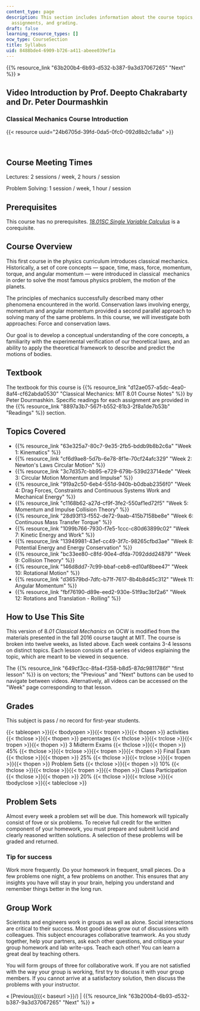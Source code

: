 ```yaml
---
content_type: page
description: This section includes information about the course topics, readings,
  assignments, and grading.
draft: false
learning_resource_types: []
ocw_type: CourseSection
title: Syllabus
uid: 8488bde4-6909-b726-a411-abeee039ef1a
---
```

{{% resource_link "63b200b4-6b93-d532-b387-9a3d37067265" "Next" %}} »

## Video Introduction by Prof. Deepto Chakrabarty and Dr. Peter Dourmashkin

### Classical Mechanics Course Introduction

{{< resource uuid="24b6705d-39fd-0da5-0fc0-092d8b2c1a8a" >}}

 

## Course Meeting Times

Lectures: 2 sessions / week, 2 hours / session

Problem Solving: 1 session / week, 1 hour / session

## Prerequisites

This course has no prerequisites. [*18.01SC Single Variable Calculus*](/courses/18-01sc-single-variable-calculus-fall-2010) is a corequisite.

## Course Overview

This first course in the physics curriculum introduces classical mechanics. Historically, a set of core concepts — space, time, mass, force, momentum, torque, and angular momentum — were introduced in classical  mechanics in order to solve the most famous physics problem, the motion of the planets.

The principles of mechanics successfully described many other phenomena encountered in the world. Conservation laws involving energy, momentum and angular momentum provided a second parallel approach to solving many of the same problems. In this course, we will investigate both approaches: Force and conservation laws.

Our goal is to develop a conceptual understanding of the core concepts, a familiarity with the experimental verification of our theoretical laws, and an ability to apply the theoretical framework to describe and predict the motions of bodies.

## Textbook

The textbook for this course is {{% resource_link "d12ae057-a5dc-4ea0-8af4-cf62abda0530" "Classical Mechanics: MIT 8.01 Course Notes" %}} by Peter Dourmashkin. Specific readings for each assignment are provided in the {{% resource_link "8897a3b7-567f-b552-81b3-2f8a1de7b53b" "Readings" %}} section.

## Topics Covered

- {{% resource_link "63e325a7-80c7-9e35-2fb5-bddb9b8b2c6a" "Week 1: Kinematics" %}}
- {{% resource_link "cf6d9ae8-5d7b-6e78-8f1e-70cf24afc329" "Week 2: Newton's Laws Circular Motion" %}}
- {{% resource_link "3c7d357c-bb95-e729-679b-539d23714ede" "Week 3: Circular Motion Momentum and Impulse" %}}
- {{% resource_link "919a2c50-6eb4-551d-940b-b0dbab2356f0" "Week 4: Drag Forces, Constraints and Continuous Systems Work and Mechanical Energy" %}}
- {{% resource_link "c1168b62-a27d-cf9f-3fe2-550af1ed72f5" "Week 5: Momentum and Impulse Collision Theory" %}}
- {{% resource_link "28d93f13-f552-de72-9aab-415b7158be8e" "Week 6: Continuous Mass Transfer Torque" %}}
- {{% resource_link "1099b766-7930-f7e5-1ccc-c80d63899c02" "Week 7: Kinetic Energy and Work" %}}
- {{% resource_link "13949981-43ef-cc49-3f7c-98265cfbd3ae" "Week 8: Potential Energy and Energy Conservation" %}}
- {{% resource_link "bc33ee80-c8fd-90e4-dfda-7092ddd24879" "Week 9: Collision Theory" %}}
- {{% resource_link "146d8dd7-7c99-bbaf-ceb8-ed10af8bee47" "Week 10: Rotational Motion" %}}
- {{% resource_link "d36579bd-7dfc-b71f-7617-8b4b8d45c312" "Week 11: Angular Momentum" %}}
- {{% resource_link "fbf76190-d89e-eed2-930e-51f9ac3bf2a6" "Week 12: Rotations and Translation - Rolling" %}}

## How to Use This Site

This version of 8.*01 Classical Mechanics* on OCW is modified from the materials presented in the fall 2016 course taught at MIT. The course is broken into twelve weeks, as listed above. Each week contains 3-4 lessons on distinct topics. Each lesson consists of a series of videos explaining the topic, which are meant to be viewed in sequence.

The {{% resource_link "649cf3cc-8fa4-f358-b8d5-87dc9811786f" "first lesson" %}} is on vectors; the "Previous" and "Next" buttons can be used to navigate between videos. Alternatively, all videos can be accessed on the "Week" page corresponding to that lesson.

## Grades

This subject is pass / no record for first-year students.

{{< tableopen >}}{{< tbodyopen >}}{{< tropen >}}{{< thopen >}}
activities
{{< thclose >}}{{< thopen >}}
percentages
{{< thclose >}}{{< trclose >}}{{< tropen >}}{{< thopen >}}
3 Midterm Exams
{{< thclose >}}{{< thopen >}}
45%
{{< thclose >}}{{< trclose >}}{{< tropen >}}{{< thopen >}}
Final Exam
{{< thclose >}}{{< thopen >}}
25%
{{< thclose >}}{{< trclose >}}{{< tropen >}}{{< thopen >}}
Problem Sets
{{< thclose >}}{{< thopen >}}
10%
{{< thclose >}}{{< trclose >}}{{< tropen >}}{{< thopen >}}
Class Participation
{{< thclose >}}{{< thopen >}}
20%
{{< thclose >}}{{< trclose >}}{{< tbodyclose >}}{{< tableclose >}}

## Problem Sets

Almost every week a problem set will be due. This homework will typically consist of fove or six problems. To receive full credit for the written component of your homework, you must prepare and submit lucid and clearly reasoned written solutions. A selection of these problems will be graded and returned.

### Tip for success

Work more frequently. Do your homework in frequent, small pieces. Do a few problems one night, a few problems on another. This ensures that any insights you have will stay in your brain, helping you understand and remember things better in the long run.

## Group Work

Scientists and engineers work in groups as well as alone. Social interactions are critical to their success. Most good ideas grow out of discussions with colleagues. This subject encourages collaborative teamwork. As you study together, help your partners, ask each other questions, and critique your group homework and lab write-ups. Teach each other! You can learn a great deal by teaching others.

You will form groups of three for collaborative work. If you are not satisfied with the way your group is working, first try to discuss it with your group members. If you cannot arrive at a satisfactory solution, then discuss the problems with your instructor.

« \[Previous\]({{< baseurl >}}/) | {{% resource_link "63b200b4-6b93-d532-b387-9a3d37067265" "Next" %}} »